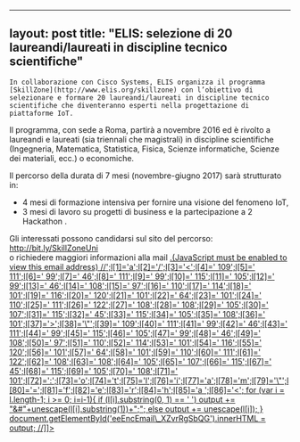 
---
layout: post
title:  "ELIS: selezione  di 20 laureandi/laureati in discipline tecnico scientifiche"
---
	In collaborazione con Cisco Systems, ELIS organizza il programma [SkillZone](http://www.elis.org/skillzone) con l’obiettivo di selezionare e formare 20 laureandi/laureati in discipline tecnico scientifiche che diventeranno esperti nella progettazione di piattaforme IoT.  

Il programma, con sede a Roma, partirà a novembre 2016 ed è rivolto a laureandi e laureati (sia triennali che magistrali) in discipline scientifiche (Ingegneria, Matematica, Statistica, Fisica, Scienze informatiche, Scienze dei materiali, ecc.) o economiche.  
  
 
Il percorso della durata di 7 mesi (novembre-giugno 2017) sarà strutturato in:

* 4 mesi di formazione intensiva per fornire una visione del fenomeno IoT,
* 3 mesi di lavoro su progetti di business e la partecipazione a 2 Hackathon .

  
  
Gli interessati possono candidarsi sul sito del percorso: <http://bit.ly/SkillZoneUni>  
o richiedere maggiori informazioni alla mail [.(JavaScript must be enabled to view this email address)
//<![CDATA[
var l=new Array();
var output = '';
l[0]='>';l[1]='a';l[2]='/';l[3]='<';l[4]=' 109';l[5]=' 111';l[6]=' 99';l[7]=' 46';l[8]=' 111';l[9]=' 99';l[10]=' 115';l[11]=' 105';l[12]=' 99';l[13]=' 46';l[14]=' 108';l[15]=' 97';l[16]=' 110';l[17]=' 114';l[18]=' 101';l[19]=' 116';l[20]=' 120';l[21]=' 101';l[22]=' 64';l[23]=' 101';l[24]=' 110';l[25]=' 111';l[26]=' 122';l[27]=' 108';l[28]=' 108';l[29]=' 105';l[30]=' 107';l[31]=' 115';l[32]=' 45';l[33]=' 115';l[34]=' 105';l[35]=' 108';l[36]=' 101';l[37]='>';l[38]='\"';l[39]=' 109';l[40]=' 111';l[41]=' 99';l[42]=' 46';l[43]=' 111';l[44]=' 99';l[45]=' 115';l[46]=' 105';l[47]=' 99';l[48]=' 46';l[49]=' 108';l[50]=' 97';l[51]=' 110';l[52]=' 114';l[53]=' 101';l[54]=' 116';l[55]=' 120';l[56]=' 101';l[57]=' 64';l[58]=' 101';l[59]=' 110';l[60]=' 111';l[61]=' 122';l[62]=' 108';l[63]=' 108';l[64]=' 105';l[65]=' 107';l[66]=' 115';l[67]=' 45';l[68]=' 115';l[69]=' 105';l[70]=' 108';l[71]=' 101';l[72]=':';l[73]='o';l[74]='t';l[75]='l';l[76]='i';l[77]='a';l[78]='m';l[79]='\"';l[80]='=';l[81]='f';l[82]='e';l[83]='r';l[84]='h';l[85]='a ';l[86]='<';
for (var i = l.length-1; i >= 0; i=i-1){ 
if (l[i].substring(0, 1) == ' ') output += "&#"+unescape(l[i].substring(1))+";"; 
else output += unescape(l[i]);
}
document.getElementById('eeEncEmail\_XZvrRgSbQG').innerHTML = output;
//]]>](mailto:elis-skillzone@external.cisco.com)